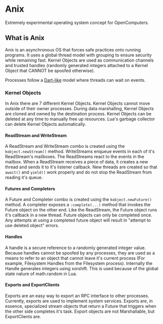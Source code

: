 # Anix
Extremely experimental operating system concept for OpenComputers.

## What is Anix

Anix is an asynchronous OS that forces safe practices onto running programs. It uses a global thread model with grouping to ensure security while remaining fast. Kernel Objects are used as communication channels and trusted handles (randomly generated integers attached to a Kernel Object that CANNOT be spoofed otherwise).

Processes follow a [Dart-like](https://dartlang.org/) model where threads can wait on events.

### Kernel Objects

In Anix there are 7 different Kernel Objects. Kernel Objects cannot move outside of their owner processes. During data marshalling, Kernel Objects are cloned and owned by the destination process. Kernel Objects can be deleted at any time to manually free up resources. Lua's garbage collector can delete Kernel Objects automatically.

#### ReadStream and WriteStream

A ReadStream and WriteStream combo is created using the ```kobject.newStream()``` method. WriteStreams enqueue events in each of it's ReadStream's mailboxes. The ReadStreams react to the events in the mailbox. When a ReadStream receives a piece of data, it creates a new thread and sends it to it's listener callback. New threads are created so that ```await()``` and ```yield()``` work properly and do not stop the ReadStream from reading it's queue.

#### Futures and Completers

A Future and Completer combo is created using the ```kobject.newFuture()``` method. A completer exposes a ```:complete(...)``` method that invokes the Future object on the other end. Like the ReadStream, the Future object runs it's callback in a new thread. Future objects can only be completed once. Any attempts at using a completed future object will result in "attempt to use deleted object" errors.

#### Handles

A handle is a secure reference to a randomly generated integer value. Because handles cannot be spoofed by any processes, they are used as a means to refer to an object that cannot leave it's current process (For example, Filesystem Handles from the Filesystem process). Internally the Handle generates integers using xorshift. This is used because of the global state nature of math.random in Lua.

#### Exports and ExportClients

Exports are an easy way to export an RPC interface to other processes. Currently, exports are used to implement system services. Exports are, in essence, specialized stream objects that return a Future that triggers when the other side completes it's task. Export objects are not Marshallable, but ExportClients are.
